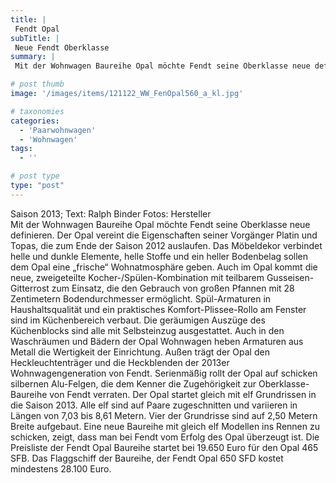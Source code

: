 ```yaml
---
title: |
 Fendt Opal
subTitle: |
 Neue Fendt Oberklasse
summary: |
 Mit der Wohnwagen Baureihe Opal möchte Fendt seine Oberklasse neue definieren. Der Opal vereint die Eigenschaften seiner Vorgänger Platin und Topas, die zum Ende der Saison 2012 auslaufen. Das Möbeldekor verbindet helle und dunkle Elemente, helle Stoffe und ein heller Bodenbelag sollen dem Opal eine „frische“ Wohnatmosphäre geben.

# post thumb
image: '/images/items/121122_WW_FenOpal560_a_kl.jpg'

# taxonomies
categories: 
  - 'Paarwohnwagen'
  - 'Wohnwagen'
tags:
  - ''

# post type
type: "post"
---
```


Saison 2013; Text: Ralph Binder Fotos: Hersteller  
Mit der Wohnwagen Baureihe Opal möchte Fendt seine Oberklasse neue definieren. Der Opal vereint die Eigenschaften seiner Vorgänger Platin und Topas, die zum Ende der Saison 2012 auslaufen. Das Möbeldekor verbindet helle und dunkle Elemente, helle Stoffe und ein heller Bodenbelag sollen dem Opal eine „frische“ Wohnatmosphäre geben. Auch im Opal kommt die neue, zweigeteilte Kocher-/Spülen-Kombination mit teilbarem Gusseisen-Gitterrost zum Einsatz, die den Gebrauch von großen Pfannen mit 28 Zentimetern Bodendurchmesser ermöglicht. Spül-Armaturen in Haushaltsqualität und ein praktisches Komfort-Plissee-Rollo am Fenster sind im Küchenbereich verbaut. Die geräumigen Auszüge des Küchenblocks sind alle mit Selbsteinzug ausgestattet. Auch in den Waschräumen und Bädern der Opal Wohnwagen heben Armaturen aus Metall die Wertigkeit der Einrichtung. Außen trägt der Opal den Heckleuchtenträger und die Heckblenden der 2013er Wohnwagengeneration von Fendt. Serienmäßig rollt der Opal auf schicken silbernen Alu-Felgen, die dem Kenner die Zugehörigkeit zur Oberklasse-Baureihe von Fendt verraten. Der Opal startet gleich mit elf Grundrissen in die Saison 2013. Alle elf sind auf Paare zugeschnitten und variieren in Längen von 7,03 bis 8,61 Metern. Vier der Grundrisse sind auf 2,50 Metern Breite aufgebaut. Eine neue Baureihe mit gleich elf Modellen ins Rennen zu schicken, zeigt, dass man bei Fendt vom Erfolg des Opal überzeugt ist. Die Preisliste der Fendt Opal Baureihe startet bei 19.650 Euro für den Opal 465 SFB. Das Flaggschiff der Baureihe, der Fendt Opal 650 SFD kostet mindestens 28.100 Euro.